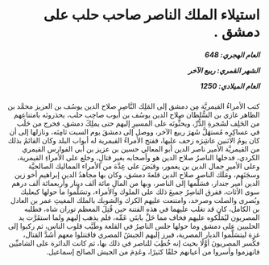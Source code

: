 <h1 dir="rtl">استيلاء الملك الناصر صاحب حلب على دمشق .</h1>

<h5 dir="rtl">العام الهجري:  648

الشهر القمري: ربيع الآخر

العام الميلادي: 1250</h5>

<p dir="rtl">كتب الأمراءُ القيمريَّة مِن دمشق إلى المَلِك النَّاصِر صلاح الدين يوسُف بن العزيز محمَّد بن الظاهر غازي بن السُّلطان صلاح الدين يوسُف بن أيوب صاحِب حلب، يحذرونَه بامتناعِهم من الحَلِف لشَجرةِ الدُّرِّ، ويحثُّونَه على المسيرِ إليهم حتى يملِكَ دمشق، فخرج من حَلَب في عساكِرِه مُستهَلَّ شَهرَ ربيع الآخر، ووصل إلى دمشقَ يوم السبت ثامِنَه، ونازلها إلى أن كان يومُ الاثنين عاشِرَه زحف عليها، ففتح الأمراءُ القيمرية له أبواب البلد وكان القائمُ بذلك من القيمريَّة الأمير ناصر الدين أبو المعالي حسين بن عزيز بن أبي الفوارس القيمري الكردي، فدخلها الناصرُ صلاح الدين هو وأصحابه بغير قتالٍ، وخلع على الأمراءِ القيمرية، وعلى الأميرِ جمال الدين بن يغمور، وقبَضَ على عِدَّة من الأمراء المماليك الصالحيَّة وسجَنَهم، ومَلَك الناصر صلاح الدين قلعةَ دمشق، وكان بها مجاهدُ الدين إبراهيم أخو زين الدين أمير جندار، فسَلَّمها إلى الناصر، وبها من المالِ مائة ألف دينار وأربعمائة ألف درهم سوى الأثاث، ففرق الناصِرُ جميعَ ذلك على الملوك والأمراء، وتسَلَّموا ما حولها كبعلبك وبُصرى والصلت وصرخد، وامتنعت عليهم الكرك والشوبك بالملك المغيثِ عمر بن العادل بن الكامل، كان قد تغلب عليهما في هذه الفتنة حين قُتِلَ المعظم توران شاه، فطلبه المصريون ليُمَلِّكوه عليهم فخاف مما حَلَّ بابنَي عَمِّه، فلم يذهب إليهم ولما استقَرَّت يد الحلبيين على دمشق وما حولها جلس الناصِرُ في القلعة وطَيَّب قلوب الناس، ثم ركبوا إلى غزة ليتسَلَّموا الديار المصرية، فبرز إليهم الجيشُ المصري فاقتتلوا معهم أشَدَّ القتال، فكُسر المصريونَ أوَّلًا بحيث إنه خُطِبَ للناصر في ذلك بها، ثم كانت الدائرة على الشاميِّين فانهزموا وأسروا من أعيانهم خلقًا كثيرًا، وعَدِمَ من الجيش الصالح إسماعيل.</p></br>
